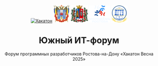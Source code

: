 <p align="center">
<a href="https://hack-rnd.ru/"><img src="https://hack-rnd.ru/logo.svg" height="56" alt="Хакатон"></a>
<a href="https://minobr.donland.ru/"><img src="https://raw.githubusercontent.com/localzet-dev/Hackathon/refs/heads/main/src/images/organizators/ministry-education.svg" height="58" alt="Министерство образования РО"></a>
<a href="https://rostov-gorod.ru/"><img src="https://raw.githubusercontent.com/localzet-dev/Hackathon/refs/heads/main/src/images/organizators/rostov-region.svg" height="58" alt="Ростовская область"></a>
<a href="https://vk.com/molrostov"><img src="https://raw.githubusercontent.com/localzet-dev/Hackathon/refs/heads/main/src/images/organizators/rostov-youth.svg" height="56" alt="Молодёжь Ростова"></a>
<a href="https://donstu.ru/"><img src="https://raw.githubusercontent.com/localzet-dev/Hackathon/refs/heads/main/src/images/organizators/dstu.png" height="56" alt="ДГТУ"></a>
</p>

<h1 align="center">Южный ИТ-форум</h1>
<p align="center">Форум программных разработчиков Ростова-на-Дону «Хакатон Весна 2025»</p>
